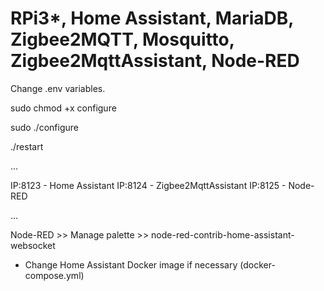 # RPi3*, Home Assistant, MariaDB, Zigbee2MQTT, Mosquitto, Zigbee2MqttAssistant, Node-RED

Change .env variables.

sudo chmod +x configure

sudo ./configure

./restart

...

IP:8123 - Home Assistant
IP:8124 - Zigbee2MqttAssistant
IP:8125 - Node-RED

...

Node-RED >> Manage palette >> node-red-contrib-home-assistant-websocket

* Change Home Assistant Docker image if necessary (docker-compose.yml)

